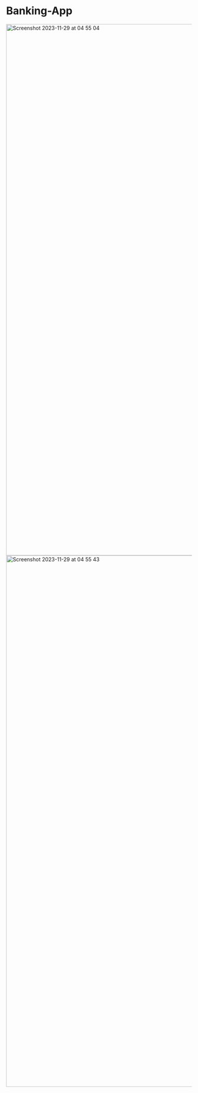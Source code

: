 # Banking-App
<img width="1439" alt="Screenshot 2023-11-29 at 04 55 04" src="https://github.com/idrisuluu/Banking-App/assets/92122521/adf5b998-c44c-49e9-a002-20856c2d670f">
<img width="1439" alt="Screenshot 2023-11-29 at 04 55 43" src="https://github.com/idrisuluu/Banking-App/assets/92122521/cf7534e4-b74b-4a8a-a5f4-a637f5fb5f64">
